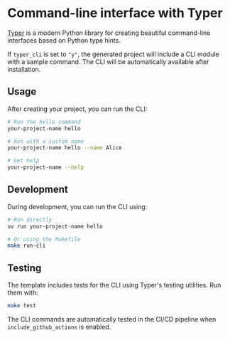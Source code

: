 # Command-line interface with Typer

[Typer](https://typer.tiangolo.com/) is a modern Python library for creating beautiful command-line interfaces based on Python type hints.

If `typer_cli` is set to `"y"`, the generated project will include a CLI module with a sample command. The CLI will be automatically available after installation.

## Usage

After creating your project, you can run the CLI:

```bash
# Run the hello command
your-project-name hello

# Run with a custom name
your-project-name hello --name Alice

# Get help
your-project-name --help
```

## Development

During development, you can run the CLI using:

```bash
# Run directly
uv run your-project-name hello

# Or using the Makefile
make run-cli
```

## Testing

The template includes tests for the CLI using Typer's testing utilities. Run them with:

```bash
make test
```

The CLI commands are automatically tested in the CI/CD pipeline when `include_github_actions` is enabled. 